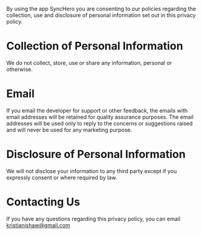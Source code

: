 By using the app SyncHero you are consenting to our policies regarding the collection, use and disclosure of personal information set out in this privacy policy.

# Collection of Personal Information

We do not collect, store, use or share any information, personal or otherwise.

# Email

If you email the developer for support or other feedback, the emails with email addresses will be retained for quality assurance purposes. The email addresses will be used only to reply to the concerns or suggestions raised and will never be used for any marketing purpose.

# Disclosure of Personal Information

We will not disclose your information to any third party except if you expressly consent or where required by law.

# Contacting Us

If you have any questions regarding this privacy policy, you can email kristianjshaw@gmail.com
